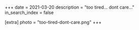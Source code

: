 +++
date = 2021-03-20
description = "too tired... dont care..."
in_search_index = false

[extra]
photo = "too-tired-dont-care.png"
+++
